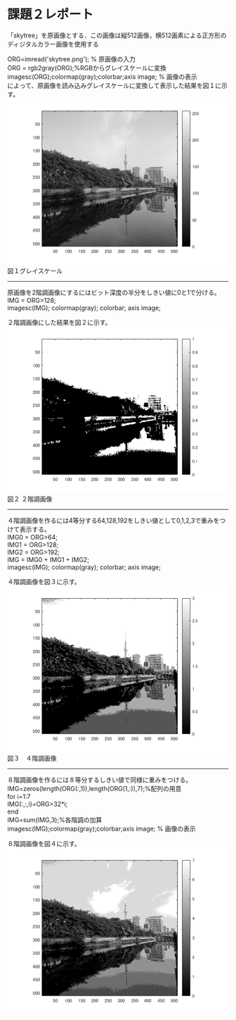 # 課題２レポート

「skytree」を原画像とする．この画像は縦512画像，横512画素による正方形のディジタルカラー画像を使用する  
  
ORG=imread('skytree.png'); % 原画像の入力  
ORG = rgb2gray(ORG);%RGBからグレイスケールに変換  
imagesc(ORG);colormap(gray);colorbar;axis image; % 画像の表示  
によって、原画像を読み込みグレイスケールに変換して表示した結果を図１に示す。  
![図１](https://github.com/16ec044/lecture_image_processing/blob/own/image/2-1.png)  
図１グレイスケール  
___

原画像を2階調画像にするにはビット深度の半分をしきい値に0と1で分ける。  
IMG = ORG>128;  
imagesc(IMG); colormap(gray); colorbar;  axis image;  
  
２階調画像にした結果を図２に示す。  
![図２](https://github.com/16ec044/lecture_image_processing/blob/own/image/2-2.png)  
図２ ２階調画像  
___

４階調画像を作るには4等分する64,128,192をしきい値として0,1,2,3で重みをつけて表示する。  
IMG0 = ORG>64;  
IMG1 = ORG>128;  
IMG2 = ORG>192;  
IMG = IMG0 + IMG1 + IMG2;  
imagesc(IMG); colormap(gray); colorbar;  axis image;  

４階調画像を図３に示す。  
![図３](https://github.com/16ec044/lecture_image_processing/blob/own/image/2-3.png)  
図３　４階調画像  
___


８階調画像を作るには８等分するしきい値で同様に重みをつける。  
IMG=zeros(length(ORG(:,1)),length(ORG(1,:)),7);%配列の用意  
for i=1:7  
    IMG(:,:,i)=ORG>32*i;  
end  
IMG=sum(IMG,3);%各階調の加算  
imagesc(IMG);colormap(gray);colorbar;axis image; % 画像の表示  

８階調画像を図４に示す。  
![図４](https://github.com/16ec044/lecture_image_processing/blob/own/image/2-4.png)  
